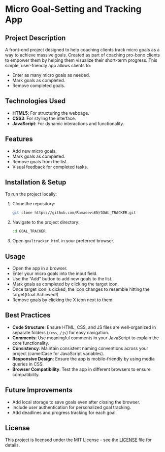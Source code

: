 
# Micro Goal-Setting and Tracking App

## Project Description
A front-end project designed to help coaching clients track micro goals as a way to achieve massive goals. Created as part of coaching pro-bono clients to empower them by helping them visualize their short-term progress. This simple, user-friendly app allows clients to:
- Enter as many micro goals as needed.
- Mark goals as completed.
- Remove completed goals.

## Technologies Used
- **HTML5**: For structuring the webpage.
- **CSS3**: For styling the interface.
- **JavaScript**: For dynamic interactions and functionality.

## Features
- Add new micro goals.
- Mark goals as completed.
- Remove goals from the list.
- Visual feedback for completed tasks.

## Installation & Setup
To run the project locally:
1. Clone the repository:
   ```bash
   git clone https://github.com/RamadeviKN/GOAL_TRACKER.git
   ```
2. Navigate to the project directory:
   ```bash
   cd GOAL_TRACKER
   ```
3. Open `goaltracker.html` in your preferred browser.

## Usage
- Open the app in a browser.
- Enter your micro goals into the input field.
- Use the “Add” button to add new goals to the list.
- Mark goals as completed by clicking the target icon.
- Once target icon is cicked, the icon changes to resemble hitting the target(Goal Achieved!)
- Remove goals by clicking the X icon next to them.

## Best Practices
- **Code Structure**: Ensure HTML, CSS, and JS files are well-organized in separate folders (`/css`, `/js`) for easy navigation.
- **Comments**: Use meaningful comments in your JavaScript to explain the core functionality.
- **Consistency**: Maintain consistent naming conventions across your project (camelCase for JavaScript variables).
- **Responsive Design**: Ensure the app is mobile-friendly by using media queries in CSS.
- **Browser Compatibility**: Test the app in different browsers to ensure compatibility.

## Future Improvements
- Add local storage to save goals even after closing the browser.
- Include user authentication for personalized goal tracking.
- Add deadlines and progress tracking for each goal.

## License
This project is licensed under the MIT License - see the [LICENSE](LICENSE) file for details.